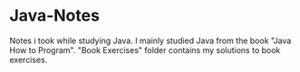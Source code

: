 # Java-Notes
Notes i took while studying Java. I mainly studied Java from the book "Java How to Program". 
"Book Exercises" folder contains my solutions to book exercises.

